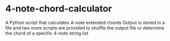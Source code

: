 # 4-note-chord-calculator
A Python script that calculates 4-note extended chords  Output is stored in a file and two more scripts are provided to shuffle the output file or determine the chord of a specific 4-note string list
